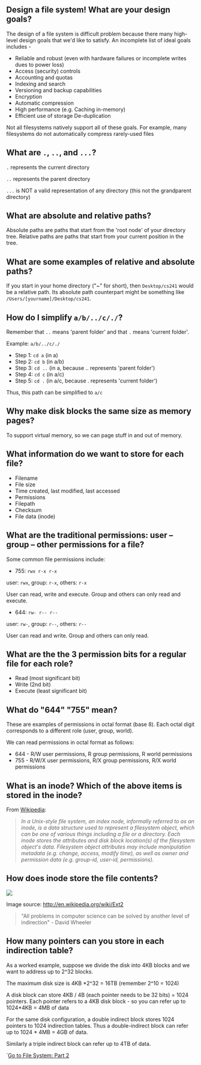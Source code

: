 
## Design a file system! What are your design goals?
The design of a file system is difficult problem because there many high-level design goals that we'd like to satisfy. An incomplete list of ideal goals includes - 

* Reliable and robust (even with hardware failures or incomplete writes dues to power loss)
* Access (security) controls
* Accounting and quotas
* Indexing and search
* Versioning and backup capabilities
* Encryption
* Automatic compression
* High performance (e.g. Caching in-memory)
* Efficient use of storage De-duplication

Not all filesystems natively support all of these goals. For example, many filesystems do not automatically compress rarely-used files

## What are `.`, `..`, and `...`?
`.` represents the current directory  

`..` represents the parent directory  

`...` is NOT a valid representation of any directory (this not the grandparent directory)

## What are absolute and relative paths?
Absolute paths are paths that start from the 'root node' of your directory tree. Relative paths are paths that start from your current position in the tree.

## What are some examples of relative and absolute paths?
If you start in your home directory ("~" for short), then `Desktop/cs241` would be a relative path. Its absolute path counterpart might be something like `/Users/[yourname]/Desktop/cs241`.

## How do I simplify `a/b/../c/./`?
Remember that `..` means 'parent folder' and that `.` means 'current folder'.

Example: `a/b/../c/./`
- Step 1: `cd a` (in a)
- Step 2: `cd b` (in a/b)
- Step 3: `cd ..` (in a, because .. represents 'parent folder')
- Step 4: `cd c` (in a/c)
- Step 5: `cd .` (in a/c, because . represents 'current folder')

Thus, this path can be simplified to `a/c`

## Why make disk blocks the same size as memory pages?
To support virtual memory, so we can page stuff in and out of memory.

## What information do we want to store for each file?
* Filename
* File size
* Time created, last modified, last accessed
* Permissions
* Filepath
* Checksum
* File data (inode)

## What are the traditional permissions: user – group – other permissions for a file?
Some common file permissions include:
* 755: `rwx r-x r-x`

user: `rwx`, group: `r-x`, others: `r-x`

User can read, write and execute. Group and others can only read and execute.
* 644: `rw- r-- r--`

user: `rw-`, group: `r--`, others: `r--`

User can read and write. Group and others can only read.

## What are the the 3 permission bits for a regular file for each role?
* Read (most significant bit)  
* Write (2nd bit)  
* Execute (least significant bit)

## What do "644" "755" mean?
These are examples of permissions in octal format (base 8). Each octal digit corresponds to a different role (user, group, world).

We can read permissions in octal format as follows:  
* 644 - R/W user permissions, R group permissions, R world permissions  
* 755 - R/W/X user permissions, R/X group permissions, R/X world permissions

## What is an inode? Which of the above items is stored in the inode?
From [Wikipedia](http://en.wikipedia.org/wiki/Inode):

> *In a Unix-style file system, an index node, informally referred to as an inode, is a data structure used to represent a filesystem object, which can be one of various things including a file or a directory. Each inode stores the attributes and disk block location(s) of the filesystem object's data. Filesystem object attributes may include manipulation metadata (e.g. change, access, modify time), as well as owner and permission data (e.g. group-id, user-id, permissions).*

## How does inode store the file contents?
![](http://upload.wikimedia.org/wikipedia/commons/a/a2/Ext2-inode.gif)

Image source: http://en.wikipedia.org/wiki/Ext2  
> "All problems in computer science can be solved by another level of indirection" - David Wheeler

## How many pointers can you store in each indirection table? 
As a worked example, suppose we divide the disk into 4KB blocks and we want to address up to 2^32 blocks.

The maximum disk size is 4KB *2^32 = 16TB  (remember 2^10 = 1024)

A disk block can store 4KB / 4B (each pointer needs to be 32 bits) = 1024 pointers. Each pointer refers to a 4KB disk block - so you can refer up to 1024*4KB = 4MB of data

For the same disk configuration, a double indirect block stores 1024 pointers to 1024 indirection tables. Thus a double-indirect block can refer up to 1024 * 4MB = 4GB of data.

Similarly a triple indirect block can refer up to 4TB of data.

`[Go to File System: Part 2](https://github.com/angrave/SystemProgramming/wiki/File-System,-Part-2:-Files-are-inodes-(everything-else-is-just-data...))
